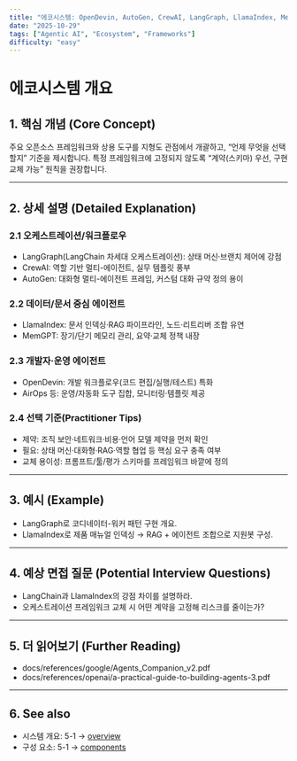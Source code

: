 ```yaml
---
title: "에코시스템: OpenDevin, AutoGen, CrewAI, LangGraph, LlamaIndex, MemGPT, AirOps"
date: "2025-10-29"
tags: ["Agentic AI", "Ecosystem", "Frameworks"]
difficulty: "easy"
---
```


# 에코시스템 개요

## 1. 핵심 개념 (Core Concept)

주요 오픈소스 프레임워크와 상용 도구를 지형도 관점에서 개괄하고, “언제 무엇을 선택할지” 기준을 제시합니다. 특정 프레임워크에 고정되지 않도록 “계약(스키마) 우선, 구현 교체 가능” 원칙을 권장합니다.

---

## 2. 상세 설명 (Detailed Explanation)

### 2.1 오케스트레이션/워크플로우
- LangGraph(LangChain 차세대 오케스트레이션): 상태 머신·브랜치 제어에 강점
- CrewAI: 역할 기반 멀티-에이전트, 실무 템플릿 풍부
- AutoGen: 대화형 멀티-에이전트 프레임, 커스텀 대화 규약 정의 용이

### 2.2 데이터/문서 중심 에이전트
- LlamaIndex: 문서 인덱싱·RAG 파이프라인, 노드·리트리버 조합 유연
- MemGPT: 장기/단기 메모리 관리, 요약·교체 정책 내장

### 2.3 개발자·운영 에이전트
- OpenDevin: 개발 워크플로우(코드 편집/실행/테스트) 특화
- AirOps 등: 운영/자동화 도구 집합, 모니터링·템플릿 제공

### 2.4 선택 기준(Practitioner Tips)
- 제약: 조직 보안·네트워크·비용·언어 모델 제약을 먼저 확인
- 필요: 상태 머신·대화형·RAG·역할 협업 등 핵심 요구 충족 여부
- 교체 용이성: 프롬프트/툴/평가 스키마를 프레임워크 바깥에 정의

---

## 3. 예시 (Example)

- LangGraph로 코디네이터-워커 패턴 구현 개요.
- LlamaIndex로 제품 매뉴얼 인덱싱 → RAG + 에이전트 조합으로 지원봇 구성.

---

## 4. 예상 면접 질문 (Potential Interview Questions)

- LangChain과 LlamaIndex의 강점 차이를 설명하라.
- 오케스트레이션 프레임워크 교체 시 어떤 계약을 고정해 리스크를 줄이는가?

---

## 5. 더 읽어보기 (Further Reading)

- docs/references/google/Agents_Companion_v2.pdf
- docs/references/openai/a-practical-guide-to-building-agents-3.pdf

---

## 6. See also

- 시스템 개요: 5-1 → [overview](./overview.md)
- 구성 요소: 5-1 → [components](./components.md)
